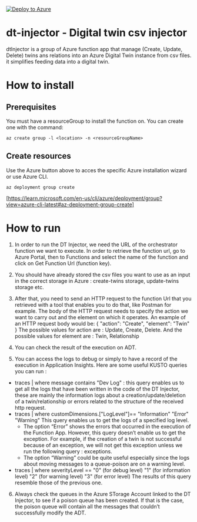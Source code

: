 [![Deploy to Azure](https://aka.ms/deploytoazurebutton)](https://portal.azure.com/#create/Microsoft.Template/uri/https%3A%2F%2Fgithub.com%2FCosmo-Tech%2Fazure-digital-twin-injector-python%2Fblob%2Fmaster%2Fdeploy%2FARM_injector_group.json)

# dt-injector - Digital twin csv injector

dtInjector is a group of Azure function app that manage (Create, Update, Delete) twins ans relations into an Azure Digital Twin instance from csv files. it simplifies feeding data into a digital twin.

# How to install

## Prerequisites
You must have a resourceGroup to install the function on. You can create one with the command:
```
az create group -l <location> -n <resourceGroupName>
```

## Create resources
Use the Azure button above to acces the specific Azure installation wizard or use Azure CLI.
```
az deployment group create
```
[https://learn.microsoft.com/en-us/cli/azure/deployment/group?view=azure-cli-latest#az-deployment-group-create]


# How to run
1. In order to run the DT Injector, we need the URL of the orchestrator function we want to execute. In order to retrieve the function url, go to Azure Portal, then to Functions and select the name of the function and click on Get Function Url (function key).

2. You should have already stored the csv files you want to use as an input in the correct storage in Azure : create-twins storage, update-twins storage etc.

3. After that, you need to send an HTTP request to the function Url that you retrieved with a tool that enables you to do that, like Postman for example.
The body of the HTTP request needs to specify the action we want to carry out and the element on which it operates. An example of an HTTP request body would be: 
{
"action": "Create",
"element": "Twin"
} 
The possible values for action are : Update, Create, Delete. And the possible values for element are : Twin, Relationship

4. You can check the result of the execution on ADT.

5. You can access the logs to debug or simply to have a record of the execution in Application Insights. Here are some useful KUSTO queries you can run : 
- traces | where message contains "Dev Log" : this query enables us to get all the logs that have been written in the code of the DT Injector, these are mainly the information logs about a creation/update/deletion of a twin/relationship or errors related to the structure of the received http request.
- traces | where customDimensions.["LogLevel"]==
        "Information"
        "Error"
        "Warning"
This query enables us to get the logs of a specified log level. 
    - The option “Error” shows the errors that occurred in the execution of the Function App. However, this query doesn’t enable us to get the exception. For example, if the creation of a twin is not successful because of an exception, we will not get this exception unless we run the following query : exceptions.
    - The option “Warning” could be quite useful especially since the logs about moving messages to a queue-poison are on a warning level.
- traces | where severityLevel ==
        "0" (for debug level)
        "1" (for information level)
        "2" (for warning level)
        "3" (for error level)
The results of this query resemble those of the previous one. 

6. Always check the queues in the Azure STorage Account linked to the DT Injector, to see if a poison queue has been created. If that is the case, the poison queue will contain all the messages that couldn’t successfully modify the ADT. 




